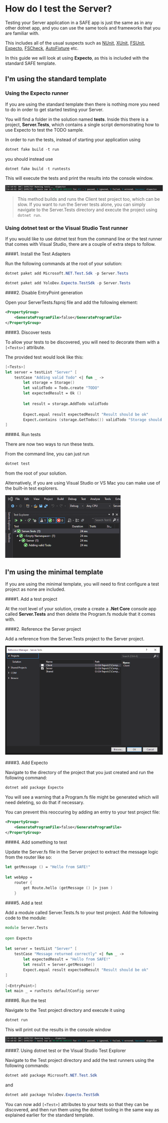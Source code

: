 # How do I test the Server?

Testing your Server application in a SAFE app is just the same as in any other dotnet app, and you can use the same tools and frameworks that you are familiar with.

This includes all of the usual suspects such as [NUnit](https://nunit.org/), [XUnit](https://xunit.net/), [FSUnit](https://fsprojects.github.io/FsUnit/), [Expecto](https://github.com/haf/expecto), [FSCheck](https://fscheck.github.io/FsCheck/), [AutoFixture](https://github.com/AutoFixture/AutoFixture) etc.

In this guide we will look at using **Expecto**, as this is included with the standard SAFE template.

## **I'm using the standard template**

### Using the Expecto runner

If you are using the standard template then there is nothing more you need to do in order to get started testing your Server.

You will find a folder in the solution named **tests**. Inside this there is a project, **Server.Tests**, which contains a single script demonstrating how to use Expecto to test the TODO sample.

In order to run the tests, instead of starting your application using
```powershell
dotnet fake build -t run
```
you should instead use
```powershell
dotnet fake build -t runtests
```
This will execute the tests and print the results into the console window.

<img src="../../../img/expecto-results.png"/>

> This method builds and runs the Client test project too, which can be slow. If you want to run the Server tests alone, you can simply navigate to the Server.Tests directory and execute the project using `dotnet run`.

### Using dotnet test or the Visual Studio Test runner 

If you would like to use dotnet test from the command line or the test runner that comes with Visual Studio, there are a couple of extra steps to follow.

####1. Install the Test Adapters

Run the following commands at the root of your solution:
```powershell
dotnet paket add Microsoft.NET.Test.Sdk -p Server.Tests
```
```powershell
dotnet paket add YoloDev.Expecto.TestSdk -p Server.Tests
```

####2. Disable EntryPoint generation

Open your ServerTests.fsproj file and add the following element:

```xml
<PropertyGroup>
    <GenerateProgramFile>false</GenerateProgramFile>
</PropertyGroup>
```

####3. Discover tests

To allow your tests to be discovered, you will need to decorate them with a `[<Tests>]` attribute.

The provided test would look like this:
```fsharp
[<Tests>]
let server = testList "Server" [
    testCase "Adding valid Todo" <| fun _ ->
        let storage = Storage()
        let validTodo = Todo.create "TODO"
        let expectedResult = Ok ()

        let result = storage.AddTodo validTodo

        Expect.equal result expectedResult "Result should be ok"
        Expect.contains (storage.GetTodos()) validTodo "Storage should contain new todo"
]
```

####4. Run tests

There are now two ways to run these tests.

From the command line, you can just run
```powershell
dotnet test
```
from the root of your solution.

Alternatively, if you are using Visual Studio or VS Mac you can make use of the built-in test explorers.

<img src="../../../img/test-runner.png" style="height: 200px;"/>

## **I'm using the minimal template**

If you are using the minimal template, you will need to first configure a test project as none are included.

####1. Add a test project

At the root level of your solution, create a create a **.Net Core** console app called **Server.Tests** and then delete the Program.fs module that it comes with.

####2. Reference the Server project

Add a reference from the Server.Tests project to the Server project.

<img src="../../../img/server-ref.png"/>

####3. Add Expecto

Navigate to the directory of the project that you just created and run the following command:

```powershell
dotnet add package Expecto
```

You will see a warning that a Program.fs file might be generated which will need deleting, so do that if necessary.

You can prevent this reoccuring by adding an entry to your test project file:

```xml
<PropertyGroup>
    <GenerateProgramFile>false</GenerateProgramFile>
</PropertyGroup>
```

####4. Add something to test

Update the Server.fs file in the Server project to extract the message logic from the router like so:
```fsharp
let getMessage () = "Hello from SAFE!"

let webApp =
    router {
        get Route.hello (getMessage () |> json )
    }
```

####5. Add a test

Add a module called Server.Tests.fs to your test project. Add the following code to the module:
``` fsharp
module Server.Tests

open Expecto

let server = testList "Server" [
    testCase "Message returned correctly" <| fun _ ->
        let expectedResult = "Hello from SAFE!"        
        let result = Server.getMessage()
        Expect.equal result expectedResult "Result should be ok"
]

[<EntryPoint>]
let main _ = runTests defaultConfig server
```

####6. Run the test

Navigate to the Test project directory and execute it using
```powershell
dotnet run
```

This will print out the results in the console window

<img src="../../../img/expecto-results.png"/>

####7. Using dotnet test or the Visual Studio Test Explorer

Navigate to the Test project directory and add the test runners using the following commands:

```powershell
dotnet add package Microsoft.NET.Test.Sdk
```
and
```powershell
dotnet add package YoloDev.Expecto.TestSdk
```

You can now add `[<Test>]` attributes to your tests so that they can be discovered, and then run them using the dotnet tooling in the same way as explained earlier for the standard template.